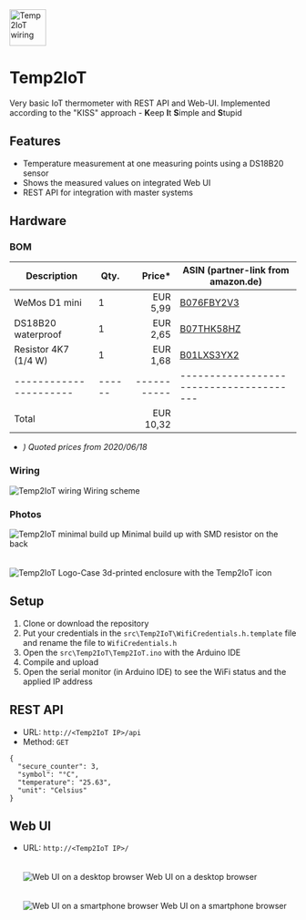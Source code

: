<img src="docu/Temp2IoT_Icon_Black.svg" alt="Temp2IoT wiring" width="64" height="64" />

# Temp2IoT
Very basic IoT thermometer with REST API and Web-UI. Implemented according to the "KISS" approach - **K**eep **I**t **S**imple and **S**tupid

## Features
* Temperature measurement at one measuring points using a DS18B20 sensor
* Shows the measured values on integrated Web UI
* REST API for integration with master systems


## Hardware

### BOM

| Description          | Qty. | Price*    | ASIN (partner-link from amazon.de)    |
|----------------------|------|----------:|---------------------------------------|
| WeMos D1 mini        | 1    | EUR 5,99  | [B076FBY2V3](https://amzn.to/30WTQI6) |
| DS18B20 waterproof   | 1    | EUR 2,65  | [B07THK58HZ](https://amzn.to/30WTQI6) |
| Resistor 4K7 (1/4 W) | 1    | EUR 1,68  | [B01LXS3YX2](https://amzn.to/30WTQI6) |
|----------------------|------|-----------|---------------------------------------|
| Total                |      | EUR 10,32 |                                       |

* *) Quoted prices from 2020/06/18*

### Wiring

![Temp2IoT wiring](hardware/temp2iot_wiring.png)
Wiring scheme

### Photos

![Temp2IoT minimal build up](hardware/hardware_raw.jpg)
Minimal build up with SMD resistor on the back
  <br>
  <br>
  <br>
![Temp2IoT Logo-Case](hardware/temp2iot_logo_case.jpg)
3d-printed enclosure with the Temp2IoT icon

## Setup
1. Clone or download the repository
2. Put your credentials in the `src\Temp2IoT\WifiCredentials.h.template` file and rename the file to `WifiCredentials.h`
3. Open the `src\Temp2IoT\Temp2IoT.ino` with the Arduino IDE
4. Compile and upload
5. Open the serial monitor (in Arduino IDE) to see the WiFi status and the applied IP address


## REST API
* URL: `http://<Temp2IoT IP>/api`
* Method: `GET`

```
{
  "secure_counter": 3,
  "symbol": "°C",
  "temperature": "25.63",
  "unit": "Celsius"
}
```

## Web UI
* URL: `http://<Temp2IoT IP>/`
  <br>
  <br>
  <br>
![Web UI on a desktop browser](docu/webui_desktop.png)
Web UI on a desktop browser
  <br>
  <br>
  <br>
![Web UI on a smartphone browser](docu/webui_smartphone.png)
Web UI on a smartphone browser
